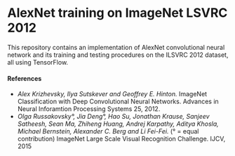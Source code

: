 # AlexNet training on ImageNet LSVRC 2012

This repository contains an implementation of AlexNet convolutional neural network and its training and testing procedures on the ILSVRC 2012 dataset, all using TensorFlow. 

#### References
+ *Alex Krizhevsky, Ilya Sutskever and Geoffrey E. Hinton.* ImageNet Classification with Deep Convolutional Neural Networks. Advances in Neural Inforamtion Processing Systems 25, 2012.
+ *Olga Russakovsky°, Jia Deng°, Hao Su, Jonathan Krause, Sanjeev Satheesh, Sean Ma, Zhiheng Huang, Andrej Karpathy, Aditya Khosla, Michael Bernstein, Alexander C. Berg and Li Fei-Fei.* (° = equal contribution) ImageNet Large Scale Visual Recognition Challenge. IJCV, 2015

